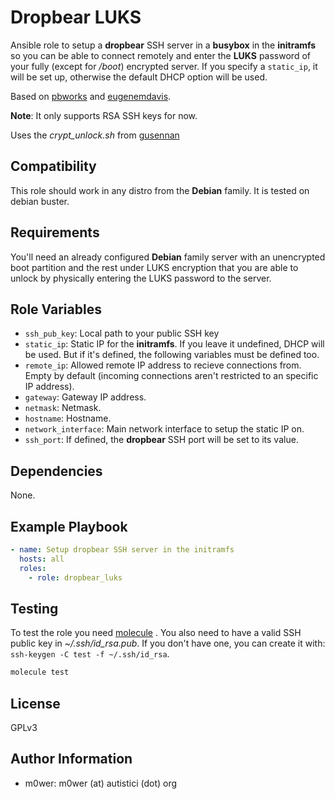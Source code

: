 # Dropbear LUKS

Ansible role to setup a **dropbear** SSH server in a **busybox** in the
**initramfs** so you can be able to connect remotely and enter the **LUKS**
password of your fully (except for */boot*) encrypted server. If you specify
a `static_ip`, it will be set up, otherwise the default DHCP option will be
used.

Based on
[pbworks](https://www.pbworks.net/ubuntu-guide-dropbear-ssh-server-to-unlock-luks-encrypted-pc/)
and
[eugenemdavis](https://www.eugenemdavis.com/set-static-ip-initramfs.html).

**Note**: It only supports RSA SSH keys for now.

Uses the *crypt_unlock.sh* from
[gusennan](https://gist.github.com/gusennan/712d6e81f5cf9489bd9f)

## Compatibility

This role should work in any distro from the **Debian** family. It is tested
on debian buster.

## Requirements

You'll need an already configured **Debian** family server with an unencrypted
boot partition and the rest under LUKS encryption that you are able to unlock
by physically entering the LUKS password to the server.

## Role Variables

* `ssh_pub_key`: Local path to your public SSH key
* `static_ip`: Static IP for the **initramfs**. If you leave it undefined,
DHCP will be used. But if it's defined, the following variables must be
defined too.
* `remote_ip`: Allowed remote IP address to recieve connections from. Empty by
default (incoming connections aren't restricted to an specific IP address).
* `gateway`: Gateway IP address.
* `netmask`: Netmask.
* `hostname`: Hostname.
* `network_interface`: Main network interface to setup the static IP on.
* `ssh_port`: If defined, the **dropbear** SSH port will be set to its value.

## Dependencies

None.

## Example Playbook

```yaml
- name: Setup dropbear SSH server in the initramfs
  hosts: all
  roles:
    - role: dropbear_luks
```

## Testing

To test the role you need [molecule](http://molecule.readthedocs.io/en/latest/)
. You also need to have a valid SSH public key in *~/.ssh/id_rsa.pub*. If you
don't have one, you can create it with: `ssh-keygen -C test -f ~/.ssh/id_rsa`.

```bash
molecule test
```

## License

GPLv3

## Author Information

 * m0wer: m0wer (at) autistici (dot) org
